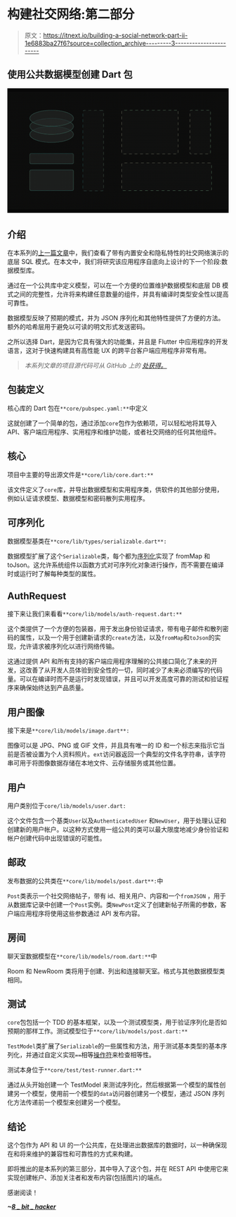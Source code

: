 # 构建社交网络:第二部分

> 原文：<https://itnext.io/building-a-social-network-part-ii-1e6883ba27f6?source=collection_archive---------3----------------------->

## 使用公共数据模型创建 Dart 包

![](img/4271e125ca13395835b3379919dede4a.png)

## 介绍

在本系列的[上一篇文章](/building-a-social-network-part-i-25856fc693e1)中，我们查看了带有内置安全和隐私特性的社交网络演示的底层 SQL 模式。在本文中，我们将研究该应用程序自底向上设计的下一个阶段:数据模型库。

通过在一个公共库中定义模型，可以在一个方便的位置维护数据模型和底层 DB 模式之间的完整性，允许将来构建任意数量的组件，并具有编译时类型安全性以提高可靠性。

数据模型反映了预期的模式，并为 JSON 序列化和其他特性提供了方便的方法。额外的哈希层用于避免以可读的明文形式发送密码。

之所以选择 Dart，是因为它具有强大的功能集，并且是 Flutter 中应用程序的开发语言，这对于快速构建具有高性能 UX 的跨平台客户端应用程序非常有用。

> *本系列文章的项目源代码可从 GitHub* *上的* [*处获得。*](https://github.com/kenreilly/social-network-demo)

## 包装定义

核心库的 Dart 包在`**core/pubspec.yaml:**`中定义

这就创建了一个简单的包，通过添加`core`包作为依赖项，可以轻松地将其导入 API、客户端应用程序、实用程序和维护功能，或者社交网络的任何其他组件。

## 核心

项目中主要的导出源文件是`**core/lib/core.dart:**`

该文件定义了`core`库，并导出数据模型和实用程序类，供软件的其他部分使用，例如认证请求模型、数据模型和密码散列实用程序。

## 可序列化

数据模型基类在`**core/lib/types/serializable.dart**:`

数据模型扩展了这个`Serializable`类，每个都为[序列化](https://en.wikipedia.org/wiki/Serialization)实现了 fromMap 和 toJson。这允许系统组件以函数方式对可序列化对象进行操作，而不需要在编译时或运行时了解每种类型的属性。

## AuthRequest

接下来让我们来看看`**core/lib/models/auth-request.dart:**`

这个类提供了一个方便的包装器，用于发出身份验证请求，带有电子邮件和散列密码的属性，以及一个用于创建新请求的`create`方法，以及`fromMap`和`toJson`的实现，允许请求被序列化以进行网络传输。

这通过提供 API 和所有支持的客户端应用程序理解的公共接口简化了未来的开发，这改善了从开发人员体验到安全性的一切，同时减少了未来必须编写的代码量。可以在编译时而不是运行时发现错误，并且可以开发高度可靠的测试和验证程序来确保始终达到产品质量。

## 用户图像

接下来是`**core/lib/models/image.dart**:`

图像可以是 JPG、PNG 或 GIF 文件，并且具有唯一的 ID 和一个标志来指示它当前是否被设置为个人资料照片。`ext`访问器返回一个典型的文件名字符串，该字符串可用于将图像数据存储在本地文件、云存储服务或其他位置。

## 用户

用户类别位于`core/lib/models/user.dart:`

这个文件包含一个基类`User`以及`AuthenticatedUser` 和`NewUser`，用于处理认证和创建新的用户帐户。以这种方式使用一组公共的类可以最大限度地减少身份验证和帐户创建代码中出现错误的可能性。

## 邮政

发布数据的公共类在`**core/lib/models/post.dart**:`中

`Post`类表示一个社交网络帖子，带有 id、相关用户、内容和一个`fromJSON` ，用于从数据库记录中创建一个`Post`实例。类`NewPost`定义了创建新帖子所需的参数，客户端应用程序将使用这些参数通过 API 发布内容。

## 房间

聊天室数据模型在`**core/lib/models/room.dart:**`中

Room 和 NewRoom 类将用于创建、列出和连接聊天室。格式与其他数据模型类相同。

## 测试

`core`包包括一个 TDD 的基本框架，以及一个测试模型类，用于验证序列化是否如预期的那样工作。测试模型位于`**core/lib/models/post.dart:**`

`TestModel`类扩展了`Serializable`的一些属性和方法，用于测试基本类型的基本序列化，并通过自定义实现`==`相等[操作符](https://en.wikipedia.org/wiki/Operator_overloading)来检查相等性。

测试本身位于`**core/test/test-runner.dart:**`

通过从头开始创建一个 TestModel 来测试序列化，然后根据第一个模型的属性创建另一个模型，使用前一个模型的`data`访问器创建另一个模型，通过 JSON 序列化方法传递前一个模型来创建另一个模型。

## 结论

这个包作为 API 和 UI 的一个公共库，在处理进出数据库的数据时，以一种确保现在和将来维护的兼容性和可靠性的方式来构建。

即将推出的是本系列的第三部分，其中导入了这个包，并在 REST API 中使用它来实现创建帐户、添加关注者和发布内容(包括图片)的端点。

感谢阅读！

***~***[***8 _ bit _ hacker***](https://twitter.com/8_bit_hacker)